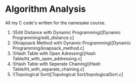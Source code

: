 # Algorithm Analysis
All my C code's written for the namesake course.

1. !(Edit Distance with Dynamic Programming)[Dynamic Programming/edit_distance.c]
2. !(Knapsack Method with Dynamic Programming)[Dynamic Programming/knapsack_method.c]
3. !(Hash Table with Open Adressing)[Hash Table/ht_with_open_addressing.c]
4. !(Hash Table with Seperate Chaining)[Hash Table/ht_with_separate_chaining.c]
5. !(Topological Sort)[Topological Sort/topologicalSort.c]
